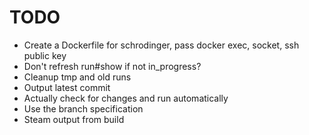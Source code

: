 # TODO

- Create a Dockerfile for schrodinger, pass docker exec, socket, ssh public key
- Don't refresh run#show if not in_progress?
- Cleanup tmp and old runs
- Output latest commit
- Actually check for changes and run automatically
- Use the branch specification
- Steam output from build
